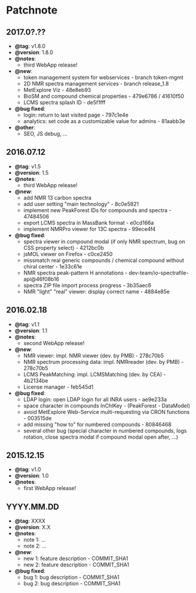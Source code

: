 Patchnote
=======

2017.0?.??
-----------
 * **@tag**: v1.8.0
 * **@version**: 1.8.0
 * **@notes**:
    * third WebApp release!
 * **@new**:
     * token management system for webservices - branch token-mgmt
     * 2D NMR spectra management services - branch release_1.8
     * MetExplore Viz - 48e8eb93
     * BioSM and compound chemical properties - 479e6786 / 41610f50
     * LCMS spectra splash ID - de5f1fff
 * **@bug fixed**:
     * login: return to last visited page - 797c1e4e
     * analytics: set code as a customizable value for admins - 81aabb3e
 * **@other**:
     * SEO, JS debug, ...

2016.07.12
-----------
 * **@tag**: v1.5
 * **@version**: 1.5
 * **@notes**:
    * third WebApp release!
 * **@new**:
     * add NMR 13 carbon spectra
     * add user setting "main technology" - 8c0e5821
     * implement new PeakForest IDs for compounds and spectra - 47484506
     * export LCMS spectra in MassBank format - e0cd166a
     * implement NMRPro viewer for 13C spectra - 99ece4f4
 * **@bug fixed**:
     * spectra viewer in compound modal (if only NMR spectrum, bug on CSS property select) - 4212bc0b
     * jsMOL viewer on Firefox - c0ce2450
     * missmatch real generic compounds / chemical compound without chiral center - 1e33c61e
     * NMR spectra peak-pattern H annotations - dev-team/io-spectrafile-api@46f08b16
     * spectra ZIP file import process progress - 3b35aec6
     * NMR "light" "real" viewer: display correct name - 4884e85e

2016.02.18 
-----------
 * **@tag**: v1.1
 * **@version**: 1.1
 * **@notes**:
    * second WebApp release!
 * **@new**:
     * NMR viewer: impl. NMR viewer (dev. by PMB) - 278c70b5
     * NMR spectrum processing data: impl. NMRreader (dev. by PMB) - 278c70b5
     * LCMS PeakMatching: impl. LCMSMatching (dev. by CEA) - 4b2134be
     * License manager - feb545d1
 * **@bug fixed**:
     * LDAP login: open LDAP login for all INRA users - ae9e233a
     * space character in compounds InChIKey - (PeakForest - DataModel)
     * avoid MetExplore Web-Service multi-requesting via CRON functions - 003515de
     * add missing "how to" for numbered compounds - 80846468
     * several other bug (special character in numbered compounds, logs rotation, close spectra modal if compound modal open after, ...)

2015.12.15 
-----------
 * **@tag**: v1.0
 * **@version**: 1.0
 * **@notes**:
    * first WebApp release!

YYYY.MM.DD <!--template-->
-----------

 * **@tag**: XXXX
 * **@version**: X.X
 * **@notes**:
    * note 1: ...
    * note 2: ...
 * **@new**:
    * new 1: feature description - COMMIT_SHA1
    * new 2: feature description - COMMIT_SHA1
 * **@bug fixed**:
    * bug 1: bug description - COMMIT_SHA1
    * bug 2: bug description - COMMIT_SHA1
